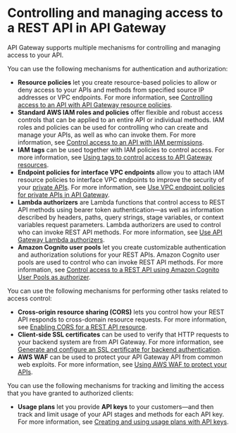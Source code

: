 # Controlling and managing access to a REST API in API Gateway<a name="apigateway-control-access-to-api"></a>

API Gateway supports multiple mechanisms for controlling and managing access to your API\.

You can use the following mechanisms for authentication and authorization:
+ **Resource policies** let you create resource\-based policies to allow or deny access to your APIs and methods from specified source IP addresses or VPC endpoints\. For more information, see [Controlling access to an API with API Gateway resource policies](apigateway-resource-policies.md)\.
+ **Standard AWS IAM roles and policies** offer flexible and robust access controls that can be applied to an entire API or individual methods\. IAM roles and policies can be used for controlling who can create and manage your APIs, as well as who can invoke them\. For more information, see [Control access to an API with IAM permissions](permissions.md)\.
+ **IAM tags** can be used together with IAM policies to control access\. For more information, see [Using tags to control access to API Gateway resources](apigateway-tagging-iam-policy.md)\.
+ **Endpoint policies for interface VPC endpoints** allow you to attach IAM resource policies to interface VPC endpoints to improve the security of your [private APIs](https://docs.aws.amazon.com/apigateway/latest/developerguide/apigateway-private-apis.html)\. For more information, see [Use VPC endpoint policies for private APIs in API Gateway](apigateway-vpc-endpoint-policies.md)\.
+ **Lambda authorizers** are Lambda functions that control access to REST API methods using bearer token authentication—as well as information described by headers, paths, query strings, stage variables, or context variables request parameters\. Lambda authorizers are used to control who can invoke REST API methods\. For more information, see [Use API Gateway Lambda authorizers](apigateway-use-lambda-authorizer.md)\.
+ **Amazon Cognito user pools** let you create customizable authentication and authorization solutions for your REST APIs\. Amazon Cognito user pools are used to control who can invoke REST API methods\. For more information, see [Control access to a REST API using Amazon Cognito User Pools as authorizer](apigateway-integrate-with-cognito.md)\.

You can use the following mechanisms for performing other tasks related to access control:
+ **Cross\-origin resource sharing \(CORS\)** lets you control how your REST API responds to cross\-domain resource requests\. For more information, see [Enabling CORS for a REST API resource](how-to-cors.md)\.
+ **Client\-side SSL certificates** can be used to verify that HTTP requests to your backend system are from API Gateway\. For more information, see [Generate and configure an SSL certificate for backend authentication](getting-started-client-side-ssl-authentication.md)\.
+ **AWS WAF** can be used to protect your API Gateway API from common web exploits\. For more information, see [Using AWS WAF to protect your APIs](apigateway-control-access-aws-waf.md)\.

You can use the following mechanisms for tracking and limiting the access that you have granted to authorized clients:
+ **Usage plans** let you provide **API keys** to your customers—and then track and limit usage of your API stages and methods for each API key\. For more information, see [Creating and using usage plans with API keys](api-gateway-api-usage-plans.md)\.